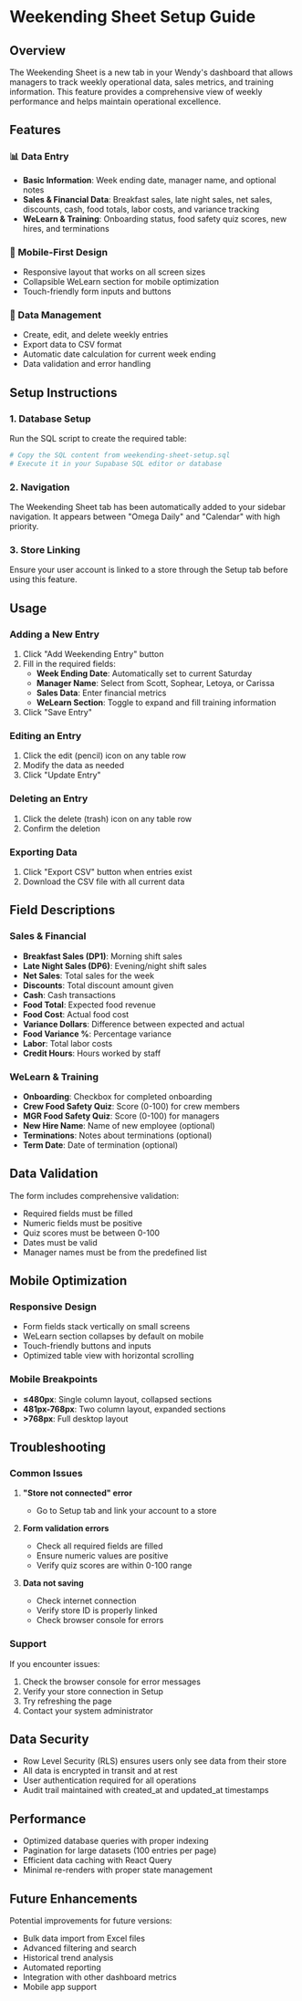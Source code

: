 # Weekending Sheet Setup Guide

## Overview
The Weekending Sheet is a new tab in your Wendy's dashboard that allows managers to track weekly operational data, sales metrics, and training information. This feature provides a comprehensive view of weekly performance and helps maintain operational excellence.

## Features

### 📊 Data Entry
- **Basic Information**: Week ending date, manager name, and optional notes
- **Sales & Financial Data**: Breakfast sales, late night sales, net sales, discounts, cash, food totals, labor costs, and variance tracking
- **WeLearn & Training**: Onboarding status, food safety quiz scores, new hires, and terminations

### 📱 Mobile-First Design
- Responsive layout that works on all screen sizes
- Collapsible WeLearn section for mobile optimization
- Touch-friendly form inputs and buttons

### 🔄 Data Management
- Create, edit, and delete weekly entries
- Export data to CSV format
- Automatic date calculation for current week ending
- Data validation and error handling

## Setup Instructions

### 1. Database Setup
Run the SQL script to create the required table:

```bash
# Copy the SQL content from weekending-sheet-setup.sql
# Execute it in your Supabase SQL editor or database
```

### 2. Navigation
The Weekending Sheet tab has been automatically added to your sidebar navigation. It appears between "Omega Daily" and "Calendar" with high priority.

### 3. Store Linking
Ensure your user account is linked to a store through the Setup tab before using this feature.

## Usage

### Adding a New Entry
1. Click "Add Weekending Entry" button
2. Fill in the required fields:
   - **Week Ending Date**: Automatically set to current Saturday
   - **Manager Name**: Select from Scott, Sophear, Letoya, or Carissa
   - **Sales Data**: Enter financial metrics
   - **WeLearn Section**: Toggle to expand and fill training information
3. Click "Save Entry"

### Editing an Entry
1. Click the edit (pencil) icon on any table row
2. Modify the data as needed
3. Click "Update Entry"

### Deleting an Entry
1. Click the delete (trash) icon on any table row
2. Confirm the deletion

### Exporting Data
1. Click "Export CSV" button when entries exist
2. Download the CSV file with all current data

## Field Descriptions

### Sales & Financial
- **Breakfast Sales (DP1)**: Morning shift sales
- **Late Night Sales (DP6)**: Evening/night shift sales
- **Net Sales**: Total sales for the week
- **Discounts**: Total discount amount given
- **Cash**: Cash transactions
- **Food Total**: Expected food revenue
- **Food Cost**: Actual food cost
- **Variance Dollars**: Difference between expected and actual
- **Food Variance %**: Percentage variance
- **Labor**: Total labor costs
- **Credit Hours**: Hours worked by staff

### WeLearn & Training
- **Onboarding**: Checkbox for completed onboarding
- **Crew Food Safety Quiz**: Score (0-100) for crew members
- **MGR Food Safety Quiz**: Score (0-100) for managers
- **New Hire Name**: Name of new employee (optional)
- **Terminations**: Notes about terminations (optional)
- **Term Date**: Date of termination (optional)

## Data Validation

The form includes comprehensive validation:
- Required fields must be filled
- Numeric fields must be positive
- Quiz scores must be between 0-100
- Dates must be valid
- Manager names must be from the predefined list

## Mobile Optimization

### Responsive Design
- Form fields stack vertically on small screens
- WeLearn section collapses by default on mobile
- Touch-friendly buttons and inputs
- Optimized table view with horizontal scrolling

### Mobile Breakpoints
- **≤480px**: Single column layout, collapsed sections
- **481px-768px**: Two column layout, expanded sections
- **>768px**: Full desktop layout

## Troubleshooting

### Common Issues

1. **"Store not connected" error**
   - Go to Setup tab and link your account to a store

2. **Form validation errors**
   - Check all required fields are filled
   - Ensure numeric values are positive
   - Verify quiz scores are within 0-100 range

3. **Data not saving**
   - Check internet connection
   - Verify store ID is properly linked
   - Check browser console for errors

### Support
If you encounter issues:
1. Check the browser console for error messages
2. Verify your store connection in Setup
3. Try refreshing the page
4. Contact your system administrator

## Data Security

- Row Level Security (RLS) ensures users only see data from their store
- All data is encrypted in transit and at rest
- User authentication required for all operations
- Audit trail maintained with created_at and updated_at timestamps

## Performance

- Optimized database queries with proper indexing
- Pagination for large datasets (100 entries per page)
- Efficient data caching with React Query
- Minimal re-renders with proper state management

## Future Enhancements

Potential improvements for future versions:
- Bulk data import from Excel files
- Advanced filtering and search
- Historical trend analysis
- Automated reporting
- Integration with other dashboard metrics
- Mobile app support
